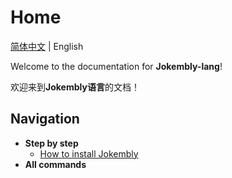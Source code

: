 # Home

[简体中文](./Home.zh.md) | English

Welcome to the documentation for **Jokembly-lang**!

欢迎来到**Jokembly语言**的文档！

## Navigation

- **Step by step**
  - [How to install Jokembly](./English/Install.md)
- **All commands**

